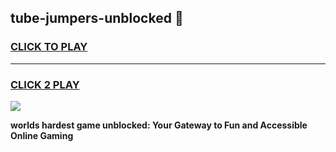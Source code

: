 
## tube-jumpers-unblocked 👋
<h3>
<a href="https://premium.freeplayer.one?title=tube-jumpers-unblocked&ref=14F">CLICK TO PLAY</a></h3>
<hr>

<h3>
<a href="https://premium.freeplayer.one?title=tube-jumpers-unblocked&ref=14F">CLICK 2 PLAY</a>
  
</h3>

<a href="https://premium.freeplayer.one?title=tube-jumpers-unblocked&ref=12F/"><img src="https://clearcache.store/games.png"></a>


**worlds hardest game unblocked: Your Gateway to Fun and Accessible Online Gaming**
